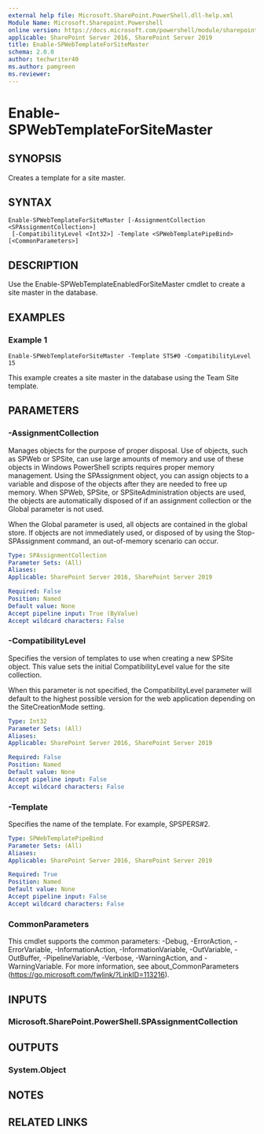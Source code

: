 ```yaml
---
external help file: Microsoft.SharePoint.PowerShell.dll-help.xml
Module Name: Microsoft.Sharepoint.Powershell
online version: https://docs.microsoft.com/powershell/module/sharepoint-server/enable-spwebtemplateforsitemaster
applicable: SharePoint Server 2016, SharePoint Server 2019
title: Enable-SPWebTemplateForSiteMaster
schema: 2.0.0
author: techwriter40
ms.author: pamgreen
ms.reviewer:
---
```


# Enable-SPWebTemplateForSiteMaster

## SYNOPSIS
Creates a template for a site master.

## SYNTAX

```
Enable-SPWebTemplateForSiteMaster [-AssignmentCollection <SPAssignmentCollection>]
 [-CompatibilityLevel <Int32>] -Template <SPWebTemplatePipeBind> [<CommonParameters>]
```

## DESCRIPTION
Use the Enable-SPWebTemplateEnabledForSiteMaster cmdlet to create a site master in the database.

## EXAMPLES

### Example 1 
```
Enable-SPWebTemplateForSiteMaster -Template STS#0 -CompatibilityLevel 15
```

This example creates a site master in the database using the Team Site template.

## PARAMETERS

### -AssignmentCollection
Manages objects for the purpose of proper disposal. Use of objects, such as SPWeb or SPSite, can use large amounts of memory and use of these objects in Windows PowerShell scripts requires proper memory management. Using the SPAssignment object, you can assign objects to a variable and dispose of the objects after they are needed to free up memory. When SPWeb, SPSite, or SPSiteAdministration objects are used, the objects are automatically disposed of if an assignment collection or the Global parameter is not used.

When the Global parameter is used, all objects are contained in the global store. If objects are not immediately used, or disposed of by using the Stop-SPAssignment command, an out-of-memory scenario can occur.

```yaml
Type: SPAssignmentCollection
Parameter Sets: (All)
Aliases: 
Applicable: SharePoint Server 2016, SharePoint Server 2019

Required: False
Position: Named
Default value: None
Accept pipeline input: True (ByValue)
Accept wildcard characters: False
```

### -CompatibilityLevel
Specifies the version of templates to use when creating a new SPSite object. This value sets the initial CompatibilityLevel value for the site collection.

When this parameter is not specified, the CompatibilityLevel parameter will default to the highest possible version for the web application depending on the SiteCreationMode setting.

```yaml
Type: Int32
Parameter Sets: (All)
Aliases: 
Applicable: SharePoint Server 2016, SharePoint Server 2019

Required: False
Position: Named
Default value: None
Accept pipeline input: False
Accept wildcard characters: False
```

### -Template
Specifies the name of the template. For example, SPSPERS#2.

```yaml
Type: SPWebTemplatePipeBind
Parameter Sets: (All)
Aliases: 
Applicable: SharePoint Server 2016, SharePoint Server 2019

Required: True
Position: Named
Default value: None
Accept pipeline input: False
Accept wildcard characters: False
```

### CommonParameters
This cmdlet supports the common parameters: -Debug, -ErrorAction, -ErrorVariable, -InformationAction, -InformationVariable, -OutVariable, -OutBuffer, -PipelineVariable, -Verbose, -WarningAction, and -WarningVariable. For more information, see about_CommonParameters (https://go.microsoft.com/fwlink/?LinkID=113216).

## INPUTS

### Microsoft.SharePoint.PowerShell.SPAssignmentCollection

## OUTPUTS

### System.Object

## NOTES

## RELATED LINKS

